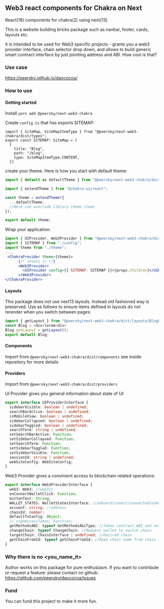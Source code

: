 ## Web3 react components for Chakra on Next

React(18) components for chakra(2) using next(13).

This is a website building bricks package such as navbar, footer, cards, layouts etc.

It is intended to be used for Web3 specific projects - grants you a web3 provider interface, chain selector drop down, and allows to build generic smart contract interface by just pointing address and ABI. How cool is that?

### Use case

https://peersky.github.io/daococoa/

### How to use

#### Getting started

Install `yarn add @peersky/next-web3-chakra`

Create `config.ts` that has exports SITEMAP:

```
import { SiteMap, SiteMapItemType } from "@peersky/next-web3-chakra/dist/types";
export const SITEMAP: SiteMap = [
  {
    title: "Blog",
    path: "/blog",
    type: SiteMapItemType.CONTENT,
  }]
```

create your theme. Here is how you start with default theme:

```jsx
import { default as defaultTheme } from "@peersky/next-web3-chakra/dist/theme/";

import { extendTheme } from "@chakra-ui/react";

const theme = extendTheme({
  ...defaultTheme,
  //Here can override library theme items
});

export default theme;
```

Wrap your application:

```jsx
import { UIProvider, Web3Provider } from "@peersky/next-web3-chakra/dist/providers";
import { SITEMAP } from "./config";
import theme from "./theme";
....
 <ChakraProvider theme={theme}>
      {/* <Fonts /> */}
      <Web3Provider>
        <UIProvider config={{ SITEMAP: SITEMAP }}>{props.children}</UIProvider>
      </Web3Provider>
</ChakraProvider>
```

#### Layouts

This package does not use next13 layouts. Instead old fashioned way is preserved. Use as follows to ensure items defined in layouts do not rerender when you switch between pages:

```js
import { getLayout } from "@peersky/next-web3-chakra/dist/layouts/BlogLayout";
const Blog = <div>lorem<div>
Blog.getLayout = getLayout();
export default Blog;
```

#### Components

Import from `@peersky/next-web3-chakra/dist/components` see inside repository for more details

#### Providers

Import from `@peersky/next-web3-chakra/dist/providers`

UI Provider gives you general information about state of UI:

```ts
export interface UIProviderInterface {
  sidebarVisible: boolean | undefined;
  searchBarActive: boolean | undefined;
  isMobileView: boolean | undefined;
  sidebarCollapsed: boolean | undefined;
  sidebarToggled: boolean | undefined;
  searchTerm: string | undefined;
  setSearchBarActive: Function;
  setSidebarCollapsed: Function;
  setSearchTerm: Function;
  setSidebarToggled: Function;
  setSidebarVisible: Function;
  sessionId: string | undefined;
  webSiteConfig: WebSiteConfig;
}
```

Web3 Provider gives a convinient access to blockchain related operations:

```ts
export interface Web3ProviderInterface {
  web3: Web3; //web3js
  onConnectWalletClick: Function;
  buttonText: String;
  WALLET_STATES: WalletStatesInterface; //onboard/conect/connected/unknown-chain
  account: string; //address
  chainId: number;
  defaultTxConfig: Object;
  // signAccessToken: Function;
  getMethodsABI: typeof GetMethodsAbiType; //Takes contract ABI and returns method with given name
  changeChain: typeof ChangeChain; //Request wallet to switch chain
  targetChain: ChainInterface | undefined; //Desired chain
  getChainFromId: typeof getChainFromId; //Read chain name from chain id
}
```

### Why there is no <you_name_it>

Author works on this package for pure enthusiasm. If you want to contribute or request a feature: please contact on github:
https://github.com/peersky/daococoa/issues

### Fund

You can fund this project to make it more fun.
